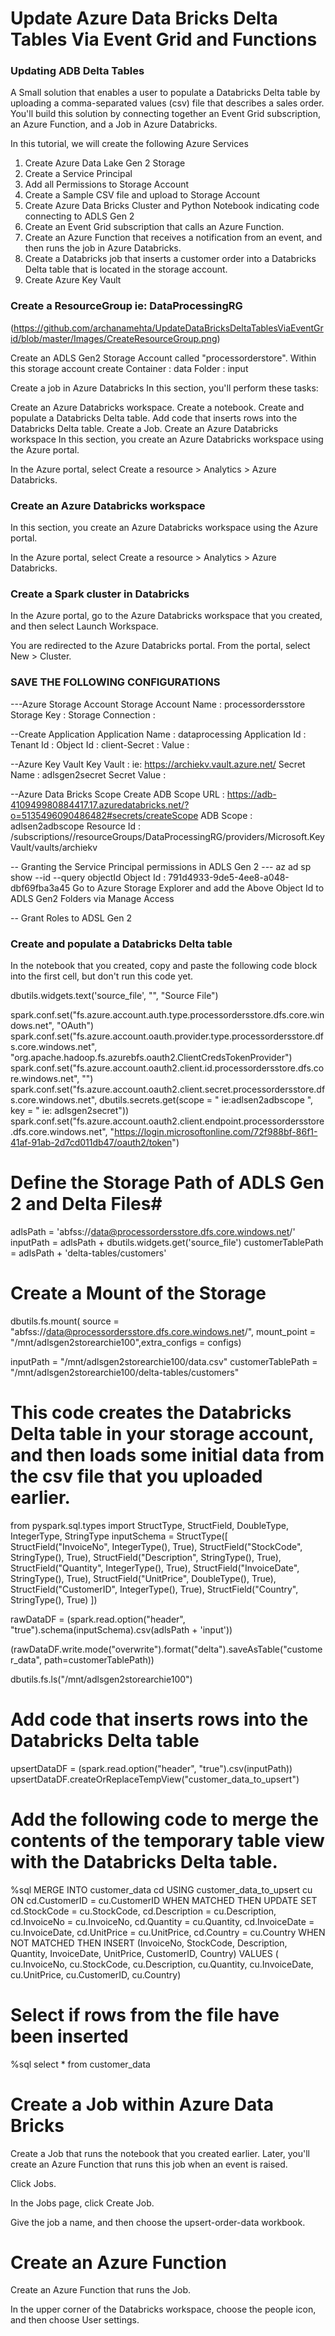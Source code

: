# Update Azure Data Bricks Delta Tables Via Event Grid and Functions 


### Updating ADB Delta Tables ###

A Small solution that enables a user to populate a Databricks Delta table by uploading a comma-separated values (csv) file that 
describes a sales order. You'll build this solution by connecting together an Event Grid subscription, an Azure Function, 
and a Job in Azure Databricks.

In this tutorial, we will create the following Azure Services

1. Create Azure Data Lake Gen 2 Storage   
2. Create a Service Principal 
3. Add all Permissions to Storage Account 
4. Create a Sample CSV file and upload to Storage Account 
5. Create Azure Data Bricks Cluster and Python Notebook indicating code connecting to ADLS Gen 2 
6. Create an Event Grid subscription that calls an Azure Function.
7. Create an Azure Function that receives a notification from an event, and then runs the job in Azure Databricks.
8. Create a Databricks job that inserts a customer order into a Databricks Delta table that is located in the storage account.
9. Create Azure Key Vault



### Create a ResourceGroup ie: DataProcessingRG ###

(https://github.com/archanamehta/UpdateDataBricksDeltaTablesViaEventGrid/blob/master/Images/CreateResourceGroup.png)


Create an ADLS Gen2 Storage Account called "processorderstore". Within this storage account create 
Container : data
Folder : input 





Create a job in Azure Databricks
In this section, you'll perform these tasks:

Create an Azure Databricks workspace.
Create a notebook.
Create and populate a Databricks Delta table.
Add code that inserts rows into the Databricks Delta table.
Create a Job.
Create an Azure Databricks workspace
In this section, you create an Azure Databricks workspace using the Azure portal.

In the Azure portal, select Create a resource > Analytics > Azure Databricks.


### Create an Azure Databricks workspace ###
In this section, you create an Azure Databricks workspace using the Azure portal.

In the Azure portal, select Create a resource > Analytics > Azure Databricks.


### Create a Spark cluster in Databricks ###
In the Azure portal, go to the Azure Databricks workspace that you created, and then select Launch Workspace.

You are redirected to the Azure Databricks portal. From the portal, select New > Cluster.




### SAVE THE FOLLOWING CONFIGURATIONS ### 

---Azure Storage Account 
Storage Account Name : processordersstore
Storage Key : <Storage Key> 
Storage Connection : <Storage Connection String> 
  
--Create Application
Application Name : dataprocessing 
Application Id : <Application Id > 
Tenant Id : <Tenant Id> 
Object Id : <Object Id > 
client-Secret : <client Secret> 
Value : <Client Secret Value > 
  
  
--Azure Key Vault 
Key Vault : <URL> ie: https://archiekv.vault.azure.net/ 
Secret Name : adlsgen2secret
Secret Value : <Secret Value > 


--Azure Data Bricks Scope 
Create ADB Scope URL : https://adb-410949980884417.17.azuredatabricks.net/?o=5135496090486482#secrets/createScope
ADB Scope : adlsen2adbscope
Resource Id : /subscriptions/<subscription id>/resourceGroups/DataProcessingRG/providers/Microsoft.KeyVault/vaults/archiekv

-- Granting the Service Principal permissions in ADLS Gen 2 --- 
az ad sp show --id <Application Id> --query objectId
Object Id : 791d4933-9de5-4ee8-a048-dbf69fba3a45
Go to Azure Storage Explorer and add the Above Object Id to ADLS Gen2 Folders via Manage Access 


-- Grant Roles to ADSL Gen 2






### Create and populate a Databricks Delta table ###
In the notebook that you created, copy and paste the following code block into the first cell, but don't run this code yet.



dbutils.widgets.text('source_file', "", "Source File")

spark.conf.set("fs.azure.account.auth.type.processordersstore.dfs.core.windows.net", "OAuth") 
spark.conf.set("fs.azure.account.oauth.provider.type.processordersstore.dfs.core.windows.net", "org.apache.hadoop.fs.azurebfs.oauth2.ClientCredsTokenProvider")
spark.conf.set("fs.azure.account.oauth2.client.id.processordersstore.dfs.core.windows.net", "<application id>") 
spark.conf.set("fs.azure.account.oauth2.client.secret.processordersstore.dfs.core.windows.net", dbutils.secrets.get(scope = "<Azure data Bricks Scope> ie:adlsen2adbscope ", key = "<Azure Key Value Secret Name> ie: adlsgen2secret"))
spark.conf.set("fs.azure.account.oauth2.client.endpoint.processordersstore.dfs.core.windows.net", "https://login.microsoftonline.com/72f988bf-86f1-41af-91ab-2d7cd011db47/oauth2/token")



# Define the Storage Path of ADLS Gen 2 and Delta Files#
adlsPath = 'abfss://data@processordersstore.dfs.core.windows.net/'
inputPath = adlsPath + dbutils.widgets.get('source_file')
customerTablePath = adlsPath + 'delta-tables/customers'

# Create a Mount of the Storage # 
dbutils.fs.mount(
	  source = "abfss://data@processordersstore.dfs.core.windows.net/",
	  mount_point = "/mnt/adlsgen2storearchie100",extra_configs = configs)

inputPath = "/mnt/adlsgen2storearchie100/data.csv"
customerTablePath = "/mnt/adlsgen2storearchie100/delta-tables/customers"


# This code creates the Databricks Delta table in your storage account, and then loads some initial data from the csv file that you uploaded earlier. #

from pyspark.sql.types import StructType, StructField, DoubleType, IntegerType, StringType
inputSchema = StructType([
StructField("InvoiceNo", IntegerType(), True),
StructField("StockCode", StringType(), True),
StructField("Description", StringType(), True),
StructField("Quantity", IntegerType(), True),
StructField("InvoiceDate", StringType(), True),
StructField("UnitPrice", DoubleType(), True),
StructField("CustomerID", IntegerType(), True),
StructField("Country", StringType(), True)
])

rawDataDF = (spark.read.option("header", "true").schema(inputSchema).csv(adlsPath + 'input'))

(rawDataDF.write.mode("overwrite").format("delta").saveAsTable("customer_data", path=customerTablePath))

dbutils.fs.ls("/mnt/adlsgen2storearchie100") 

# Add code that inserts rows into the Databricks Delta table #
upsertDataDF = (spark.read.option("header", "true").csv(inputPath))
upsertDataDF.createOrReplaceTempView("customer_data_to_upsert")


# Add the following code to merge the contents of the temporary table view with the Databricks Delta table. # 

%sql
MERGE INTO customer_data cd
USING customer_data_to_upsert cu
ON cd.CustomerID = cu.CustomerID
WHEN MATCHED THEN
  UPDATE SET
    cd.StockCode = cu.StockCode,
    cd.Description = cu.Description,
    cd.InvoiceNo = cu.InvoiceNo,
    cd.Quantity = cu.Quantity,
    cd.InvoiceDate = cu.InvoiceDate,
    cd.UnitPrice = cu.UnitPrice,
    cd.Country = cu.Country
WHEN NOT MATCHED
  THEN INSERT (InvoiceNo, StockCode, Description, Quantity, InvoiceDate, UnitPrice, CustomerID, Country)
  VALUES (
    cu.InvoiceNo,
    cu.StockCode,
    cu.Description,
    cu.Quantity,
    cu.InvoiceDate,
    cu.UnitPrice,
    cu.CustomerID,
    cu.Country)
    
# Select if rows from the file have been inserted #    
   %sql select * from customer_data
    

# Create a Job within Azure Data Bricks # 
Create a Job that runs the notebook that you created earlier. Later, you'll create an Azure Function that runs this job when an event is raised.

Click Jobs.

In the Jobs page, click Create Job.

Give the job a name, and then choose the upsert-order-data workbook.



# Create an Azure Function
Create an Azure Function that runs the Job.

In the upper corner of the Databricks workspace, choose the people icon, and then choose User settings.









